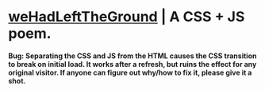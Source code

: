 # [weHadLeftTheGround](https://wehadlefttheground.netlify.app/) | A  CSS + JS poem.
#### Bug: Separating the CSS and JS from the HTML causes the CSS transition to break on initial load. It works after a refresh, but ruins the effect for any original visitor. If anyone can figure out why/how to fix it, please give it a shot.

